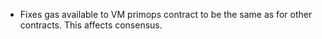 * Fixes gas available to VM primops contract to be the same as for other contracts. This affects consensus.
